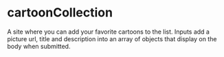 # cartoonCollection
A site where you can add your favorite cartoons to the list.
Inputs add a picture url, title and description into an array of objects that display on the body when submitted.

